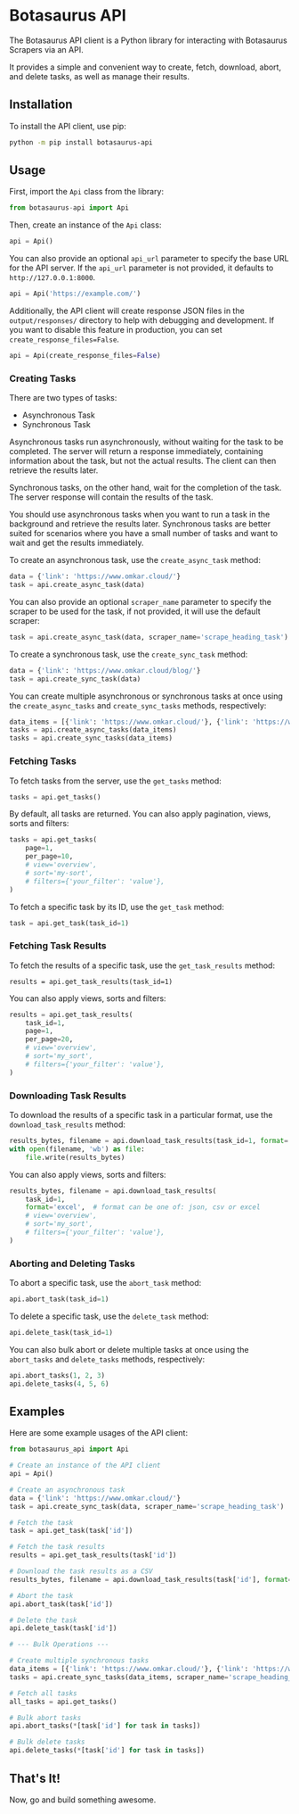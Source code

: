 # Botasaurus API

The Botasaurus API client is a Python library for interacting with Botasaurus Scrapers via an API. 

It provides a simple and convenient way to create, fetch, download, abort, and delete tasks, as well as manage their results.

## Installation

To install the API client, use pip:

```bash
python -m pip install botasaurus-api
```

## Usage

First, import the `Api` class from the library:

```python
from botasaurus-api import Api
```

Then, create an instance of the `Api` class:

```python
api = Api()
```

You can also provide an optional `api_url` parameter to specify the base URL for the API server. If the `api_url` parameter is not provided, it defaults to `http://127.0.0.1:8000`.

```python
api = Api('https://example.com/')
```

Additionally, the API client will create response JSON files in the `output/responses/` directory to help with debugging and development. If you want to disable this feature in production, you can set `create_response_files=False`.

```python
api = Api(create_response_files=False)
```

### Creating Tasks

There are two types of tasks:

- Asynchronous Task
- Synchronous Task

Asynchronous tasks run asynchronously, without waiting for the task to be completed. The server will return a response immediately, containing information about the task, but not the actual results. The client can then retrieve the results later.

Synchronous tasks, on the other hand, wait for the completion of the task. The server response will contain the results of the task.

You should use asynchronous tasks when you want to run a task in the background and retrieve the results later. Synchronous tasks are better suited for scenarios where you have a small number of tasks and want to wait and get the results immediately.

To create an asynchronous task, use the `create_async_task` method:

```python
data = {'link': 'https://www.omkar.cloud/'}
task = api.create_async_task(data)
```

You can also provide an optional `scraper_name` parameter to specify the scraper to be used for the task, if not provided, it will use the default scraper:

```python
task = api.create_async_task(data, scraper_name='scrape_heading_task')
```

To create a synchronous task, use the `create_sync_task` method:

```python
data = {'link': 'https://www.omkar.cloud/blog/'}
task = api.create_sync_task(data)
```

You can create multiple asynchronous or synchronous tasks at once using the `create_async_tasks` and `create_sync_tasks` methods, respectively:

```python
data_items = [{'link': 'https://www.omkar.cloud/'}, {'link': 'https://www.omkar.cloud/blog/'}]
tasks = api.create_async_tasks(data_items)
tasks = api.create_sync_tasks(data_items)
```

### Fetching Tasks

To fetch tasks from the server, use the `get_tasks` method:

```python
tasks = api.get_tasks()
```

By default, all tasks are returned. You can also apply pagination, views, sorts and filters:

```python
tasks = api.get_tasks(
    page=1,
    per_page=10,
    # view='overview',
    # sort='my-sort',
    # filters={'your_filter': 'value'},
)
```

To fetch a specific task by its ID, use the `get_task` method:

```python
task = api.get_task(task_id=1)
```

### Fetching Task Results

To fetch the results of a specific task, use the `get_task_results` method:

```pytho
results = api.get_task_results(task_id=1)
```

You can also apply views, sorts and filters:

```python
results = api.get_task_results(
    task_id=1,
    page=1,
    per_page=20,
    # view='overview',
    # sort='my_sort',
    # filters={'your_filter': 'value'},
)
```

### Downloading Task Results

To download the results of a specific task in a particular format, use the `download_task_results` method:

```python
results_bytes, filename = api.download_task_results(task_id=1, format='csv')
with open(filename, 'wb') as file:
    file.write(results_bytes)
```

You can also apply views, sorts and filters:

```python
results_bytes, filename = api.download_task_results(
    task_id=1,
    format='excel',  # format can be one of: json, csv or excel
    # view='overview',
    # sort='my_sort',
    # filters={'your_filter': 'value'},
)
```

### Aborting and Deleting Tasks

To abort a specific task, use the `abort_task` method:

```python
api.abort_task(task_id=1)
```

To delete a specific task, use the `delete_task` method:

```python
api.delete_task(task_id=1)
```

You can also bulk abort or delete multiple tasks at once using the `abort_tasks` and `delete_tasks` methods, respectively:

```python
api.abort_tasks(1, 2, 3)
api.delete_tasks(4, 5, 6)
```

## Examples

Here are some example usages of the API client:

```python
from botasaurus_api import Api

# Create an instance of the API client
api = Api()

# Create an asynchronous task
data = {'link': 'https://www.omkar.cloud/'}
task = api.create_sync_task(data, scraper_name='scrape_heading_task')

# Fetch the task
task = api.get_task(task['id'])

# Fetch the task results
results = api.get_task_results(task['id'])

# Download the task results as a CSV
results_bytes, filename = api.download_task_results(task['id'], format='csv')

# Abort the task
api.abort_task(task['id'])

# Delete the task
api.delete_task(task['id'])

# --- Bulk Operations ---

# Create multiple synchronous tasks
data_items = [{'link': 'https://www.omkar.cloud/'}, {'link': 'https://www.omkar.cloud/blog/'}]
tasks = api.create_sync_tasks(data_items, scraper_name='scrape_heading_task')

# Fetch all tasks
all_tasks = api.get_tasks()

# Bulk abort tasks
api.abort_tasks(*[task['id'] for task in tasks])

# Bulk delete tasks
api.delete_tasks(*[task['id'] for task in tasks])
```

## That's It!

Now, go and build something awesome.